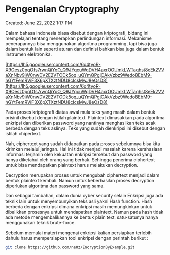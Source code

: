 # Pengenalan Cryptography

Created: June 22, 2022 1:17 PM

Dalam bahasa indonesia biasa disebut dengan kriptografi, bidang ini mempelajari tentang menerapkan perlindungan informasi. Mekanisme penerapannya bisa menggunakan algoritma programming, tapi bisa juga dalam bentuk lain seperti aturan dan definisi bahkan bisa juga dalam bentuk instrumen elektronika.

[https://lh5.googleusercontent.com/6o4tyoR-X9Oesz0pqOfs7rwnQiYoO_Q9JYqcuWqDVH4axrOOUmkLWTaqhst8eEk2VVaXnNbv9iW0nwDV2E2VTODk5oq_uQYmQPgjCAkVzbz9Wedo8EbM9-hGYtFemRViF3X6pXTXztNDU8cIcsMwJ8eOsD8](https://lh5.googleusercontent.com/6o4tyoR-X9Oesz0pqOfs7rwnQiYoO_Q9JYqcuWqDVH4axrOOUmkLWTaqhst8eEk2VVaXnNbv9iW0nwDV2E2VTODk5oq_uQYmQPgjCAkVzbz9Wedo8EbM9-hGYtFemRViF3X6pXTXztNDU8cIcsMwJ8eOsD8)

Pada proses kriptografi diatas awal mula teks yang masih dalam bentuk orisinil disebut dengan istilah plaintext. Plaintext dimasukkan pada algoritma enkripsi dan diberikan password yang nantinya menghasilkan teks acak berbeda dengan teks aslinya. Teks yang sudah dienkripsi ini disebut dengan istilah chipertext.

Nah, ciphertext yang sudah didapatkan pada proses sebelumnya bisa kita kirimkan melalui jaringan. Hal ini tidak menjadi masalah karena kerahasiaan informasi terjamin oleh kekuatan enkripsi tersebut dan password yang hanya diketahui oleh orang yang berhak. Sehingga penerima ciphertext untuk bisa mendapatkan plaintext harus melakukan decryption.

Decryption merupakan proses untuk mengubah ciphertext menjadi dalam bentuk plaintext kembali. Namun untuk keberhasilan proses decryption diperlukan algoritma dan password yang sama.

Dan sebagai tambahan, dalam dunia cyber security selain Enkripsi juga ada teknik lain untuk menyembunyikan teks asli yakni Hash function. Hash berbeda dengan enkripsi dimana enkripsi masih memungkinkan untuk dibalikkan prosesnya untuk mendapatkan plaintext. Namun pada hash tidak ada metode mengembalikannya ke bentuk plain text, satu-satunya hanya menggunakan teknik brute-force.

Sebelum memulai materi mengenai enkripsi kalian persiapkan terlebih dahulu harus mempersiapkan tool enkripsi dengan perintah berikut :

```bash
git clone https://github.com/ne0z/EncryptionByExample.git
```